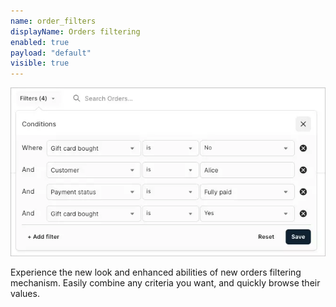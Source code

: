 ```yaml
---
name: order_filters
displayName: Orders filtering
enabled: true
payload: "default"
visible: true
---
```


![new filters](./images/order-filters.webp)

Experience the new look and enhanced abilities of new orders filtering mechanism.
Easily combine any criteria you want, and quickly browse their values.